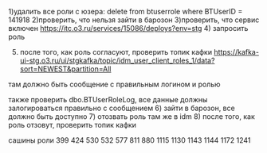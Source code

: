 1)удалить все роли с юзера: delete from btuserrole where BTUserID = 141918
2)проверить, что нельзя зайти в барозон
3)проверить, что сервис включен
https://itc.o3.ru/services/15086/deploys?env=stg
4) запросить роль

5) после того, как роль согласуют, проверить топик кафки
https://kafka-ui-stg.o3.ru/ui/stgkafka/topic/idm_user_client_roles_1/data?sort=NEWEST&partition=All

там должно быть сообщение с правильным логином и ролью

также проверить dbo.BTUserRoleLog, все данные должны залогироваться правильно с сообщением
6) зайти в барозон, все должно быть доступно
7) отозвать роль там же в idm
8) после того, как роль отзовут, проверить топик кафки

сашины роли
399
424
530
532
577
811
880
1115
1130
1143
1144
1172
1241